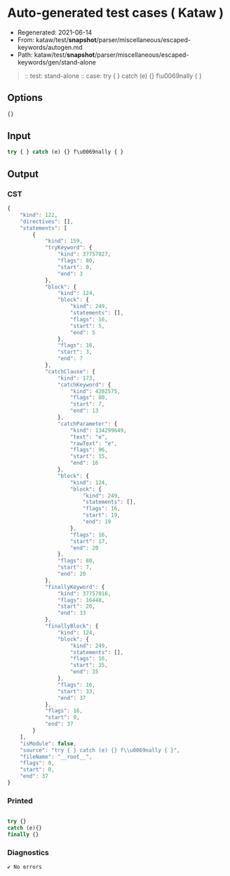 # Auto-generated test cases ( Kataw )
- Regenerated: 2021-06-14
- From: kataw/test/__snapshot__/parser/miscellaneous/escaped-keywords/autogen.md
- Path: kataw/test/__snapshot__/parser/miscellaneous/escaped-keywords/gen/stand-alone
> :: test: stand-alone
> :: case: try { } catch (e) {} f\u0069nally { }
## Options

`````js
{}
`````
## Input

`````js
try { } catch (e) {} f\u0069nally { }
`````
## Output

### CST

```javascript
{
    "kind": 122,
    "directives": [],
    "statements": [
        {
            "kind": 159,
            "tryKeyword": {
                "kind": 37757027,
                "flags": 80,
                "start": 0,
                "end": 3
            },
            "block": {
                "kind": 124,
                "block": {
                    "kind": 249,
                    "statements": [],
                    "flags": 16,
                    "start": 5,
                    "end": 5
                },
                "flags": 16,
                "start": 3,
                "end": 7
            },
            "catchClause": {
                "kind": 173,
                "catchKeyword": {
                    "kind": 4202575,
                    "flags": 80,
                    "start": 7,
                    "end": 13
                },
                "catchParameter": {
                    "kind": 134299649,
                    "text": "e",
                    "rawText": "e",
                    "flags": 96,
                    "start": 15,
                    "end": 16
                },
                "block": {
                    "kind": 124,
                    "block": {
                        "kind": 249,
                        "statements": [],
                        "flags": 16,
                        "start": 19,
                        "end": 19
                    },
                    "flags": 16,
                    "start": 17,
                    "end": 20
                },
                "flags": 80,
                "start": 7,
                "end": 20
            },
            "finallyKeyword": {
                "kind": 37757016,
                "flags": 16448,
                "start": 20,
                "end": 33
            },
            "finallyBlock": {
                "kind": 124,
                "block": {
                    "kind": 249,
                    "statements": [],
                    "flags": 16,
                    "start": 35,
                    "end": 35
                },
                "flags": 16,
                "start": 33,
                "end": 37
            },
            "flags": 16,
            "start": 0,
            "end": 37
        }
    ],
    "isModule": false,
    "source": "try { } catch (e) {} f\\u0069nally { }",
    "fileName": "__root__",
    "flags": 0,
    "start": 0,
    "end": 37
}
```

### Printed

```javascript

try {}
catch (e){}
finally {}

```

### Diagnostics

```javascript
✔ No errors
```

